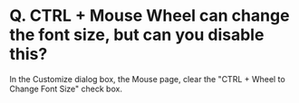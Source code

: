 # Q. CTRL + Mouse Wheel can change the font size, but can you disable this?

In the Customize dialog box, the Mouse page, clear the "CTRL + Wheel to Change Font Size" check box.
